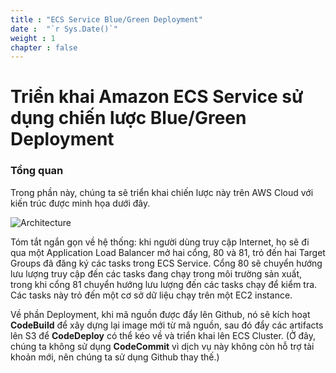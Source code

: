 ```yaml
---
title : "ECS Service Blue/Green Deployment"
date :  "`r Sys.Date()`" 
weight : 1 
chapter : false
---
```

# Triển khai Amazon ECS Service sử dụng chiến lược Blue/Green Deployment

### Tổng quan
Trong phần này, chúng ta sẽ triển khai chiến lược này trên AWS Cloud với kiến trúc được minh họa dưới đây.

![Architecture](/images/main-arc.png)

Tóm tắt ngắn gọn về hệ thống: khi người dùng truy cập Internet, họ sẽ đi qua một Application Load Balancer mở hai cổng, 80 và 81, trỏ đến hai Target Groups đã đăng ký các tasks trong ECS Service. Cổng 80 sẽ chuyển hướng lưu lượng truy cập đến các tasks đang chạy trong môi trường sản xuất, trong khi cổng 81 chuyển hướng lưu lượng đến các tasks chạy để kiểm tra. Các tasks này trỏ đến một cơ sở dữ liệu chạy trên một EC2 instance.

Về phần Deployment, khi mã nguồn được đẩy lên Github, nó sẽ kích hoạt **CodeBuild** để xây dựng lại image mới từ mã nguồn, sau đó đẩy các artifacts lên S3 để **CodeDeploy** có thể kéo về và triển khai lên ECS Cluster. (Ở đây, chúng ta không sử dụng **CodeCommit** vì dịch vụ này không còn hỗ trợ tài khoản mới, nên chúng ta sử dụng Github thay thế.)
